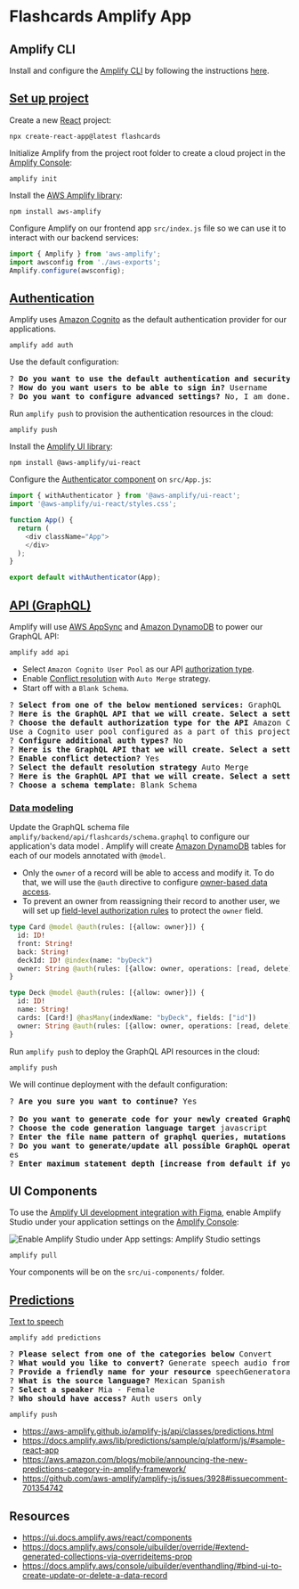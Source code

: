 # Flashcards Amplify App

## Amplify CLI

Install and configure the [Amplify CLI](https://docs.amplify.aws/cli/) by following the instructions [here](https://docs.amplify.aws/cli/start/install/).

## [Set up project](https://docs.amplify.aws/lib/project-setup/create-application/q/platform/js/)

Create a new [React](https://reactjs.org/) project:

```shell
npx create-react-app@latest flashcards
```

Initialize Amplify from the project root folder to create a cloud project in the [Amplify Console](https://console.aws.amazon.com/amplify):

```shell
amplify init
```

Install the [AWS Amplify library](https://github.com/aws-amplify/amplify-js):

```shell
npm install aws-amplify
```

Configure Amplify on our frontend app `src/index.js` file so we can use it to interact with our backend services:

```javascript
import { Amplify } from 'aws-amplify';
import awsconfig from './aws-exports';
Amplify.configure(awsconfig);
```

## [Authentication](https://docs.amplify.aws/lib/auth/getting-started/q/platform/js/)

Amplify uses [Amazon Cognito](https://aws.amazon.com/cognito/) as the default authentication provider for our applications.

```shell
amplify add auth
```

Use the default configuration:

<pre>
? <b>Do you want to use the default authentication and security configuration?</b> Default configuration
? <b>How do you want users to be able to sign in?</b> Username
? <b>Do you want to configure advanced settings?</b> No, I am done.
</pre>

Run `amplify push` to provision the authentication resources in the cloud:

```shell
amplify push
```

Install the [Amplify UI library](https://ui.docs.amplify.aws/):

```shell
npm install @aws-amplify/ui-react
```

Configure the [Authenticator component](https://ui.docs.amplify.aws/react/connected-components/authenticator) on `src/App.js`:

```javascript
import { withAuthenticator } from '@aws-amplify/ui-react';
import '@aws-amplify/ui-react/styles.css';

function App() {
  return (
    <div className="App">
    </div>
  );
}

export default withAuthenticator(App);
```

## [API (GraphQL)](https://docs.amplify.aws/lib/graphqlapi/getting-started/q/platform/js/)

Amplify will use [AWS AppSync](https://aws.amazon.com/appsync/) and [Amazon DynamoDB](https://aws.amazon.com/dynamodb/) to power our GraphQL API:

```shell
amplify add api
```

- Select `Amazon Cognito User Pool` as our API [authorization type](https://docs.amplify.aws/cli/graphql/authorization-rules/).
- Enable [Conflict resolution](https://docs.amplify.aws/lib/datastore/conflict/q/platform/js/) with `Auto Merge` strategy.
- Start off with a `Blank Schema`.

<pre>
? <b>Select from one of the below mentioned services:</b> GraphQL
? <b>Here is the GraphQL API that we will create. Select a setting to edit or continue</b> Authorization modes
? <b>Choose the default authorization type for the API</b> Amazon Cognito User Pool
Use a Cognito user pool configured as a part of this project.
? <b>Configure additional auth types?</b> No
? <b>Here is the GraphQL API that we will create. Select a setting to edit or continue</b> Conflict detection
? <b>Enable conflict detection?</b> Yes
? <b>Select the default resolution strategy</b> Auto Merge
? <b>Here is the GraphQL API that we will create. Select a setting to edit or continue</b> Continue
? <b>Choose a schema template:</b> Blank Schema
</pre>

### [Data modeling](https://docs.amplify.aws/cli/graphql/data-modeling/)

Update the GraphQL schema file `amplify/backend/api/flashcards/schema.graphql` to configure our application's data model . Amplify will create [Amazon DynamoDB](https://aws.amazon.com/dynamodb/) tables for each of our models annotated with `@model`.

- Only the `owner` of a record will be able to access and modify it. To do that, we will use the `@auth` directive to configure [owner-based data access](https://docs.amplify.aws/cli/graphql/authorization-rules/#per-user--owner-based-data-access).
- To prevent an owner from reassigning their record to another user, we will set up [field-level authorization rules](https://docs.amplify.aws/cli/graphql/authorization-rules/#field-level-authorization-rules) to protect the `owner` field.

```graphql
type Card @model @auth(rules: [{allow: owner}]) {
  id: ID!
  front: String!
  back: String!
  deckId: ID! @index(name: "byDeck")
  owner: String @auth(rules: [{allow: owner, operations: [read, delete]}])
}

type Deck @model @auth(rules: [{allow: owner}]) {
  id: ID!
  name: String!
  cards: [Card!] @hasMany(indexName: "byDeck", fields: ["id"])
  owner: String @auth(rules: [{allow: owner, operations: [read, delete]}])
}
```

Run `amplify push` to deploy the GraphQL API resources in the cloud:

```shell
amplify push
```

We will continue deployment with the default configuration:

<pre>
? <b>Are you sure you want to continue?</b> Yes

? <b>Do you want to generate code for your newly created GraphQL API</b> Yes
? <b>Choose the code generation language target</b> javascript
? <b>Enter the file name pattern of graphql queries, mutations and subscriptions</b> src/graphql/**/*.js
? <b>Do you want to generate/update all possible GraphQL operations - queries, mutations and subscriptions</b> Y
es
? <b>Enter maximum statement depth [increase from default if your schema is deeply nested]</b> 2
</pre>

## UI Components

To use the [Amplify UI development integration with Figma](https://docs.amplify.aws/console/uibuilder/figmatocode/), enable Amplify Studio under your application settings on the [Amplify Console](https://console.aws.amazon.com/amplify/home):

![Enable Amplify Studio under App settings: Amplify Studio settings](https://user-images.githubusercontent.com/1771610/195656669-ff59ba1f-1b6b-440d-903b-45fcea508a8c.png)

```shell
amplify pull
```

Your components will be on the `src/ui-components/` folder.

## [Predictions](https://docs.amplify.aws/lib/predictions/intro/q/platform/js/)

[Text to speech](https://docs.amplify.aws/lib/predictions/text-speech/q/platform/js/)

```shell
amplify add predictions
```

<pre>
? <b>Please select from one of the categories below</b> Convert
? <b>What would you like to convert?</b> Generate speech audio from text
? <b>Provide a friendly name for your resource</b> speechGeneratorad58d821
? <b>What is the source language?</b> Mexican Spanish
? <b>Select a speaker</b> Mia - Female
? <b>Who should have access?</b> Auth users only
</pre>

```shell
amplify push
```

- https://aws-amplify.github.io/amplify-js/api/classes/predictions.html
- https://docs.amplify.aws/lib/predictions/sample/q/platform/js/#sample-react-app
- https://aws.amazon.com/blogs/mobile/announcing-the-new-predictions-category-in-amplify-framework/
- https://github.com/aws-amplify/amplify-js/issues/3928#issuecomment-701354742

## Resources

- https://ui.docs.amplify.aws/react/components
- https://docs.amplify.aws/console/uibuilder/override/#extend-generated-collections-via-overrideitems-prop
- https://docs.amplify.aws/console/uibuilder/eventhandling/#bind-ui-to-create-update-or-delete-a-data-record
